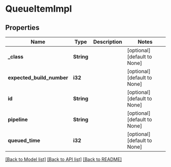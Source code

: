 # QueueItemImpl

## Properties
Name | Type | Description | Notes
------------ | ------------- | ------------- | -------------
**_class** | **String** |  | [optional] [default to None]
**expected_build_number** | **i32** |  | [optional] [default to None]
**id** | **String** |  | [optional] [default to None]
**pipeline** | **String** |  | [optional] [default to None]
**queued_time** | **i32** |  | [optional] [default to None]

[[Back to Model list]](../README.md#documentation-for-models) [[Back to API list]](../README.md#documentation-for-api-endpoints) [[Back to README]](../README.md)


